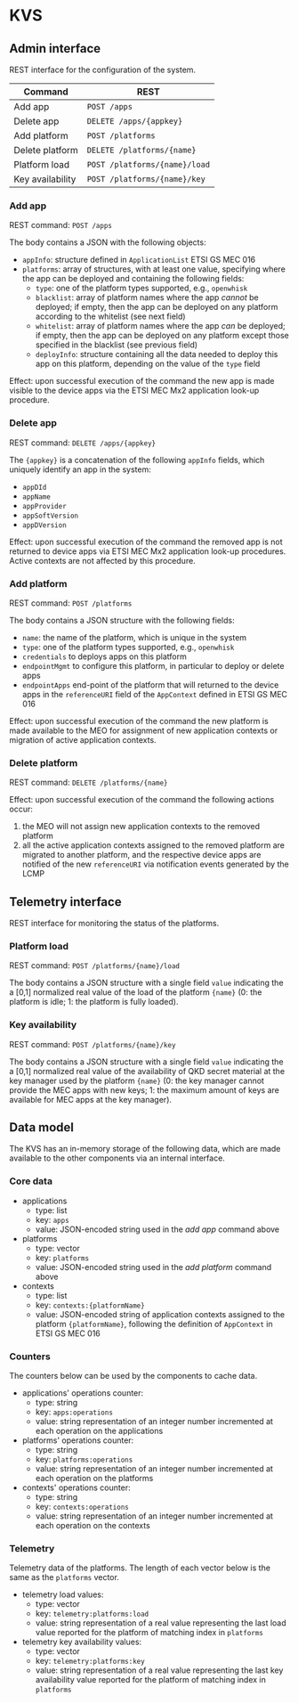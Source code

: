 # KVS

## Admin interface

REST interface for the configuration of the system.

| Command          | REST                          |
| ---------------- | ----------------------------- |
| Add app          | `POST /apps`                  |
| Delete app       | `DELETE /apps/{appkey}`       |
| Add platform     | `POST /platforms`             |
| Delete platform  | `DELETE /platforms/{name}`    |
| Platform load    | `POST /platforms/{name}/load` |
| Key availability | `POST /platforms/{name}/key`  |


### Add app

REST command: `POST /apps`

The body contains a JSON with the following objects:

- `appInfo`: structure defined in `ApplicationList` ETSI GS MEC 016
- `platforms`: array of structures, with at least one value, specifying where the app can be deployed and containing the following fields:
  - `type`: one of the platform types supported, e.g., `openwhisk`
  - `blacklist`: array of platform names where the app _cannot_ be deployed; if empty, then the app can be deployed on any platform according to the whitelist (see next field)
  - `whitelist`: array of platform names where the app _can_ be deployed; if empty, then the app can be deployed on any platform except those specified in the blacklist (see previous field)
  - `deployInfo`: structure containing all the data needed to deploy this app on this platform, depending on the value of the `type` field

Effect: upon successful execution of the command the new app is made visible to the device apps via the ETSI MEC Mx2 application look-up procedure.

### Delete app

REST command: `DELETE /apps/{appkey}`

The `{appkey}` is a concatenation of the following `appInfo` fields, which uniquely identify an app in the system:

- `appDId`
- `appName`
- `appProvider`
- `appSoftVersion`
- `appDVersion`

Effect: upon successful execution of the command the removed app is not returned to device apps via ETSI MEC Mx2 application look-up procedures. Active contexts are not affected by this procedure.

### Add platform

REST command: `POST /platforms`

The body contains a JSON structure with the following fields:

- `name`: the name of the platform, which is unique in the system
- `type`: one of the platform types supported, e.g., `openwhisk`
- `credentials` to deploys apps on this platform
- `endpointMgmt` to configure this platform, in particular to deploy or delete apps
- `endpointApps` end-point of the platform that will returned to the device apps in the `referenceURI` field of the `AppContext` defined in ETSI GS MEC 016

Effect: upon successful execution of the command the new platform is made available to the MEO for assignment of new application contexts or migration of active application contexts.

### Delete platform

REST command: `DELETE /platforms/{name}`

Effect: upon successful execution of the command the following actions occur:

1. the MEO will not assign new application contexts to the removed platform 
2. all the active application contexts assigned to the removed platform are migrated to another platform, and the respective device apps are notified of the new `referenceURI` via notification events generated by the LCMP

## Telemetry interface

REST interface for monitoring the status of the platforms.

### Platform load

REST command: `POST /platforms/{name}/load`

The body contains a JSON structure with a single field `value` indicating the a [0,1] normalized real value of the load of the platform `{name}` (0: the platform is idle; 1: the platform is fully loaded).

### Key availability

REST command: `POST /platforms/{name}/key`

The body contains a JSON structure with a single field `value` indicating the a [0,1] normalized real value of the availability of QKD secret material at the key manager used by the platform `{name}` (0: the key manager cannot provide the MEC apps with new keys; 1: the maximum amount of keys are available for MEC apps at the key manager).

## Data model

The KVS has an in-memory storage of the following data, which are made available to the other components via an internal interface.

### Core data

- applications
  - type: list
  - key: `apps`
  - value: JSON-encoded string used in the _add app_ command above
- platforms
  - type: vector
  - key: `platforms`
  - value: JSON-encoded string used in the _add platform_ command above
- contexts
  - type: list
  - key: `contexts:{platformName}`
  - value: JSON-encoded string of application contexts assigned to the platform `{platformName}`, following the definition of `AppContext` in ETSI GS MEC 016

### Counters

The counters below can be used by the components to cache data.

- applications' operations counter:
  - type: string
  - key: `apps:operations`
  - value: string representation of an integer number incremented at each operation on the applications
- platforms' operations counter:
  - type: string
  - key: `platforms:operations`
  - value: string representation of an integer number incremented at each operation on the platforms
- contexts' operations counter:
  - type: string
  - key: `contexts:operations`
  - value: string representation of an integer number incremented at each operation on the contexts

### Telemetry

Telemetry data of the platforms. The length of each vector below is the same as the `platforms` vector.

- telemetry load values:
  - type: vector
  - key: `telemetry:platforms:load`
  - value: string representation of a real value representing the last load value reported for the platform of matching index in `platforms`
- telemetry key availability values:
  - type: vector
  - key: `telemetry:platforms:key`
  - value: string representation of a real value representing the last key availability value reported for the platform of matching index in `platforms`